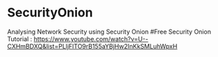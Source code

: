 # SecurityOnion
Analysing Network Security using Security Onion
#Free Security Onion Tutorial : https://www.youtube.com/watch?v=U--CXHmBDXQ&list=PLljFlTO9rB155aYBjHw2InKkSMLuhWpxH
